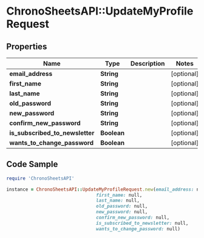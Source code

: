 # ChronoSheetsAPI::UpdateMyProfileRequest

## Properties

Name | Type | Description | Notes
------------ | ------------- | ------------- | -------------
**email_address** | **String** |  | [optional] 
**first_name** | **String** |  | [optional] 
**last_name** | **String** |  | [optional] 
**old_password** | **String** |  | [optional] 
**new_password** | **String** |  | [optional] 
**confirm_new_password** | **String** |  | [optional] 
**is_subscribed_to_newsletter** | **Boolean** |  | [optional] 
**wants_to_change_password** | **Boolean** |  | [optional] 

## Code Sample

```ruby
require 'ChronoSheetsAPI'

instance = ChronoSheetsAPI::UpdateMyProfileRequest.new(email_address: null,
                                 first_name: null,
                                 last_name: null,
                                 old_password: null,
                                 new_password: null,
                                 confirm_new_password: null,
                                 is_subscribed_to_newsletter: null,
                                 wants_to_change_password: null)
```



